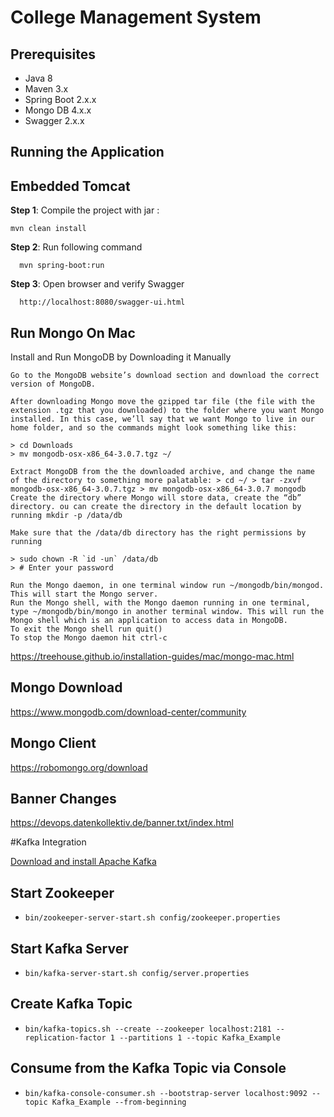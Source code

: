 College Management System
=========================

Prerequisites
--------------

* Java 8
* Maven 3.x
* Spring Boot 2.x.x
* Mongo DB 4.x.x
* Swagger 2.x.x

Running the Application
-----------------------

Embedded Tomcat
---------------
**Step 1**: Compile the project with jar :

    mvn clean install

**Step 2**: Run following command

	  mvn spring-boot:run

**Step 3**: Open browser and verify Swagger

      http://localhost:8080/swagger-ui.html
      
Run Mongo On Mac
----------------
Install and Run MongoDB by Downloading it Manually

    Go to the MongoDB website’s download section and download the correct version of MongoDB.

    After downloading Mongo move the gzipped tar file (the file with the extension .tgz that you downloaded) to the folder where you want Mongo installed. In this case, we’ll say that we want Mongo to live in our home folder, and so the commands might look something like this:

    > cd Downloads
    > mv mongodb-osx-x86_64-3.0.7.tgz ~/

    Extract MongoDB from the the downloaded archive, and change the name of the directory to something more palatable: > cd ~/ > tar -zxvf mongodb-osx-x86_64-3.0.7.tgz > mv mongodb-osx-x86_64-3.0.7 mongodb
    Create the directory where Mongo will store data, create the “db” directory. ou can create the directory in the default location by running mkdir -p /data/db

    Make sure that the /data/db directory has the right permissions by running

    > sudo chown -R `id -un` /data/db
    > # Enter your password

    Run the Mongo daemon, in one terminal window run ~/mongodb/bin/mongod. This will start the Mongo server.
    Run the Mongo shell, with the Mongo daemon running in one terminal, type ~/mongodb/bin/mongo in another terminal window. This will run the Mongo shell which is an application to access data in MongoDB.
    To exit the Mongo shell run quit()
    To stop the Mongo daemon hit ctrl-c

https://treehouse.github.io/installation-guides/mac/mongo-mac.html

Mongo Download
--------------
https://www.mongodb.com/download-center/community

Mongo Client  
------------
https://robomongo.org/download

Banner Changes
--------------
https://devops.datenkollektiv.de/banner.txt/index.html

#Kafka Integration

[Download and install Apache Kafka](http://kafka.apache.org/downloads.html)

Start Zookeeper
-----------------
- `bin/zookeeper-server-start.sh config/zookeeper.properties`

Start Kafka Server
-----------------
- `bin/kafka-server-start.sh config/server.properties`

Create Kafka Topic
------------------
- `bin/kafka-topics.sh --create --zookeeper localhost:2181 --replication-factor 1 --partitions 1 --topic Kafka_Example`

Consume from the Kafka Topic via Console
----------------------------------------
- `bin/kafka-console-consumer.sh --bootstrap-server localhost:9092 --topic Kafka_Example --from-beginning`



